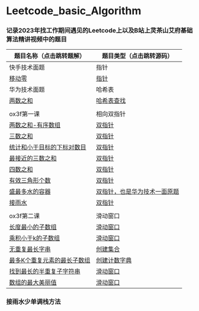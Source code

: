 # Leetcode_basic_Algorithm

### 记录2023年找工作期间遇见的Leetcode上以及B站上灵茶山艾府基础算法精讲视频中的题目


| 题目名称（点击跳转题解）       | 题目类型（点击跳转源码） |
| ------------------------------ | ------------------------ |
| 快手技术面题 |指针|
| [移动零](题解/移动零.md)   | [指针](源码/面试题/移动零.py)          |
| 华为技术面题 |哈希表|
| [两数之和](题解/两数之和.md) | [哈希表查找](源码/两数之和.py)       |
|||
| ox3f第一课 |相向双指针|
| [两数之和-有序数组](题解/双指针/两数之和-输入有序数组.md) | [双指针](源码/双指针/两数之和-输入有序数组.py)    |
| [三数之和](题解/双指针/三数之和.md) | [双指针](源码/双指针/三数之和.py)     |
|[统计和小于目标的下标对数目](题解/双指针/统计和小于目标的下标数目.md)|[双指针](源码/双指针/统计和小于目标的下标数目.py)|
|[最接近的三数之和](题解/双指针/最接近的三数之和.md)|[双指针](源码/双指针/最接近的三数之和.py)|
|[四数之和](题解/四数之和.md)|[双指针](源码/双指针/四数之和.py)|
|[有效三角形个数](题解/双指针/有效三角形个数.md)|[双指针](源码/双指针/有效三角形个数.py)|
|[盛最多水的容器](题解/双指针/盛最多水的容器.md)|[双指针，也是华为技术一面原题](源码/双指针/盛最多水的容器.py)|
|[接雨水](题解/双指针/接雨水.md)|[双指针](源码/双指针/接雨水.py)|
|||
| ox3f第二课 |滑动窗口|
|[长度最小的子数组](题解/滑动窗口/长度最小的子数组.md)|[滑动窗口](源码/滑动窗口/长度最小的子数组.py)|
|[乘积小于k的子数组](题解/滑动窗口/乘积小于k的子数组.md)|[滑动窗口](源码/滑动窗口/乘积小于k的子数组.py)|
|[无重复最长字串](题解/滑动窗口/无重复最长字串.md)|[创建集合](源码/滑动窗口/无重复最长字串.py)|
|[最多K个重复元素的最长子数组](题解/滑动窗口/最多K个重复元素的最长子数组.md)|[创建计数字典](源码/滑动窗口/最多K个重复元素的最长子数组.py)|
|[找到最长的半重复子字符串](题解/滑动窗口/找到最长的半重复子字符串.md)|[滑动窗口](源码/滑动窗口/找到最长的半重复子字符串.py)|
|[数组的最大美丽值](题解/滑动窗口/数组的最大美丽值.md)|[滑动窗口](源码/滑动窗口/数组的最大美丽值.py)|
### 接雨水少单调栈方法

